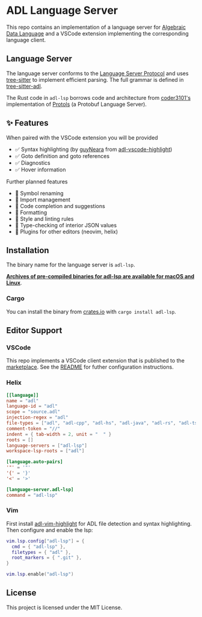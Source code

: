 # ADL Language Server

This repo contains an implementation of a language server for
[Algebraic Data Language](https://github.com/adl-lang/adl) and a VSCode
extension implementing the corresponding language client.

## Language Server

The language server conforms to the
[Language Server Protocol](https://microsoft.github.io/language-server-protocol/)
and uses [tree-sitter](https://tree-sitter.github.io/tree-sitter/) to implement
efficient parsing. The full grammar is defined in
[tree-sitter-adl](https://github.com/alexytsu/tree-sitter-adl).

The Rust code in `adl-lsp` borrows code and architecture from
[coder3101's](https://github.com/coder3101) implementation of
[Protols](https://github.com/coder3101/protols) (a Protobuf Language Server).

## ✨ Features

When paired with the VSCode extension you will be provided

- ✅ Syntax highlighting (by [guyNeara](https://github.com/guyNeara) from
  [adl-vscode-highlight](https://github.com/adl-lang/adl-vscode-highlight))
- ✅ Goto definition and goto references
- ✅ Diagnostics
- ✅ Hover information

Further planned features

- 🚧 Symbol renaming
- 🚧 Import management
- 🚧 Code completion and suggestions
- 🚧 Formatting
- 🚧 Style and linting rules
- 🚧 Type-checking of interior JSON values
- 🚧 Plugins for other editors (neovim, helix)

## Installation

The binary name for the language server is `adl-lsp`.

[**Archives of pre-compiled binaries for adl-lsp are available for macOS and Linux**](https://github.com/alexytsu/adl-lsp/releases).

### Cargo

You can install the binary from [crates.io](https://crates.io/crates/adl-lsp)
with `cargo install adl-lsp`.

## Editor Support

### VSCode

This repo implements a VSCode client extension that is published to the
[marketplace](https://marketplace.visualstudio.com/items?itemName=alexytsu.adl-vscode).
See the [README](./ts/adl-vscode/README.md) for futher configuration
instructions.

### Helix

```toml
[[language]]
name = "adl"
language-id = "adl"
scope = "source.adl"
injection-regex = "adl"
file-types = ["adl", "adl-cpp", "adl-hs", "adl-java", "adl-rs", "adl-ts"]
comment-token = "//"
indent = { tab-width = 2, unit = "  " }
roots = []
language-servers = ["adl-lsp"]
workspace-lsp-roots = ["adl"]

[language.auto-pairs]
'"' = '"'
'{' = '}'
'<' = '>'

[language-server.adl-lsp]
command = "adl-lsp"
```

### Vim

First install [adl-vim-highlight](https://github.com/adl-lang/adl-vim-highlight)
for ADL file detection and syntax highlighting. Then configure and enable the
lsp:

```lua
vim.lsp.config["adl-lsp"] = {
  cmd = { "adl-lsp" },
  filetypes = { "adl" },
  root_markers = { ".git" },
}

vim.lsp.enable("adl-lsp")
```

## License

This project is licensed under the MIT License.

